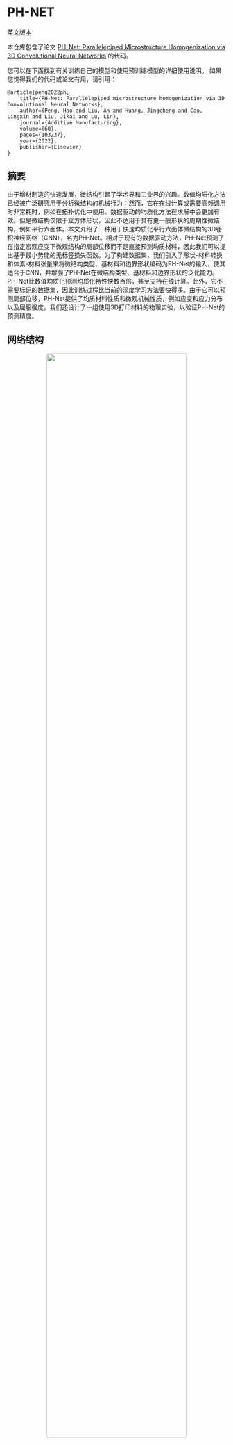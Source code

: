 # PH-NET
[英文版本](Readme.md)

本仓库包含了论文 [PH-Net: Parallelepiped Microstructure Homogenization via 3D Convolutional Neural Networks](https://doi.org/10.1016/j.addma.2022.103237) 的代码。

您可以在下面找到有关训练自己的模型和使用预训练模型的详细使用说明。
如果您觉得我们的代码或论文有用，请引用：

    @article{peng2022ph,
        title={PH-Net: Parallelepiped microstructure homogenization via 3D Convolutional Neural Networks},
        author={Peng, Hao and Liu, An and Huang, Jingcheng and Cao, Lingxin and Liu, Jikai and Lu, Lin},
        journal={Additive Manufacturing},
        volume={60},
        pages={103237},
        year={2022},
        publisher={Elsevier}
    }

## 摘要
由于增材制造的快速发展，微结构引起了学术界和工业界的兴趣。数值均质化方法已经被广泛研究用于分析微结构的机械行为；然而，它在在线计算或需要高频调用时非常耗时，例如在拓扑优化中使用。数据驱动的均质化方法在求解中会更加有效。但是微结构仅限于立方体形状，因此不适用于具有更一般形状的周期性微结构，例如平行六面体。本文介绍了一种用于快速均质化平行六面体微结构的3D卷积神经网络（CNN），名为PH-Net。相对于现有的数据驱动方法，PH-Net预测了在指定宏观应变下微观结构的局部位移而不是直接预测均质材料，因此我们可以提出基于最小势能的无标签损失函数。为了构建数据集，我们引入了形状-材料转换和体素-材料张量来将微结构类型、基材料和边界形状编码为PH-Net的输入，使其适合于CNN，并增强了PH-Net在微结构类型、基材料和边界形状的泛化能力。PH-Net比数值均质化预测均质化特性快数百倍，甚至支持在线计算。此外，它不需要标记的数据集，因此训练过程比当前的深度学习方法要快得多。由于它可以预测局部位移，PH-Net提供了均质材料性质和微观机械性质，例如应变和应力分布以及屈服强度。我们还设计了一组使用3D打印材料的物理实验，以验证PH-Net的预测精度。

## 网络结构
<div align=center> 
    <img src="fig/net.jpg" width = 80%/> 
</div>

+ (a) 预处理将微结构、基材料和边界形状编码为材料-体素张量作为输入。
+ (b) 通过卷积神经网络预测微观位移，然后预测均质材料特性。
+ (c) 后处理步骤，恢复平行六面体微结构的均质材料。

## 使用
当您安装了所有依赖项并获得了预处理的数据后，您可以运行我们的预训练模型并从头开始训练新模型。

### 安装
您必须确保已经安装了所有依赖项以及第三方库，最简单的方法是使用：[anaconda](https://www.anaconda.com/). 

您可以使用以下命令创建名为`ph_net`的Anaconda环境：
```shell
conda env create -f environment.yaml
conda activate ph_net
```
### 数据生成
首先，我们需要一个可以使用体素表示的基础微结构模型。一旦有了这个模型，我们就可以使用基于体素的表示法生成各种仿射变换的模型作为训练数据。此外，我们还需要定义这些模型的基本属性，包括杨氏模量$E$和泊松比$v$。还需要计算模型的弹性张量$C^b$、刚度矩阵$K$和宏观力$f$，这些将作为`ph_net`的输入。

运行以下命令可以进行数据生成：
```sh
$ sh generate.sh
```
这个脚本的内容是：
```sh
CUDA_VISIBLE_DEVICES=0 python generate.py configs/tg.yaml
```
值得强调的是，在整个项目的配置中使用了`configs/tg.yaml`。在此文件中，`dataset`负责配置数据生成过程。
```yaml
dataset:
  out_dir: dataset/tg
  train_ratio: 0.8
  shuffle: true
  material:
    youngs_modulus_hard: 1
    youngs_modulus_soft: 1e-6
    poisson_ratio: 0.3
  voxel:
    dir: dataset/voxel/tg
    resolution: 36
    size: 40
  shape:
    sample_per_voxel: 1500
    scale_min: 1
    scale_max: 2
    angle_min: 75
    angle_max: 90
```
`material`部分定义了杨氏模量（`youngs_modulus_hard`和`youngs_modulus_soft`）和泊松比（`poisson_ratio`）。在`voxel`部分中，`dir`为基础微结构体素文件的目录。`resolution`定义了体素的分辨率，`size`是基础微结构数量。

在`shape`部分中，`sample_per_voxel`表示基于每个基础立方体微结构生成的平行六面体微结构数量。参数`scale_min`和`scale_max`定义了幅度尺度范围，而`angle_min`和`angle_max`表示坐标轴之间的角度范围。

### 训练
要从头开始训练一个新网络，请运行以下命令：
```shell
$ sh train.sh
```
这个脚本的内容是：
```bash
CUDA_VISIBLE_DEVICES=0,1,2,3 python train_dp.py configs/tg.yaml --world_size=4
```
在 `configs/tg.yaml`中, `train` 部分用于配置 PH-Net 的训练.

```yaml
train:
  batch_size: 8
  out_dir: out/tg
  learning_rate: 5e-4
  epoch: 20
  eval_interval: 100
  pre_train: 'model.pt'
```

### 预测
通过将一组数据输入给网络，您可以直接获得大小为`(18*n*n*n)`的微观位移。弹性张量可以使用以下方法求解：
```python
C_homo=homo_net.homogenized(voxel,output,ke,X0)
``` 
在`network_homogenization`类中，可以使用`homogenize`方法求解弹性张量。该方法将输入体素、微观位移（output）、刚度矩阵（ke）和宏观应变（X0）作为输入，以均质化弹性张量，生成一个尺寸为`(36*36)`的张量。

<!-- Using `output = net(input)`, you can directly obtain the microscopic displacement of a set of input data $(18*n*n*n)$. The elasticity tensor is solved using `C_homo=homo_net.homogenized(voxel,output,ke,X0)` in class `network_homogenization`. Input voxel, microscopic displacement (output), stiffness matrix, macroscopic strain, can be solved to homogenize the elastic tensor$(36*36)$.  -->


## 样例
我们提供了一个基本数据集，它使用称为Tubular Gyroid（TG-TPMS）的三重周期性最小曲面作为基本微结构。该数据集包括40个均匀采样的体积分数，范围为 $[0.02, 0.33]$ 。对于每个体积分数，我们在一定的形状参数范围内选择了1500个不同的边界形状。幅度尺度范围设置为 $[1,2]$ ，而角度范围为 $[75^\circ, 90^\circ]$ ，总共产生了60k个样本。该数据集的弹性参数设置为 $E_h = 1 , v = 0.3 , E_s = 1\times10^{-6}$ 。
下面的图片展示了我们提供的数据集，共包括40个模型。
<!-- We also provide a basic dataset. In this dataset, we choose a triply periodic minimal surface called Tubular Gyroid (TG-TPMS) as the basic microstructure with 40 uniform samples in the volume fraction $[2\%,33\%]$. 
We select 1500 distinct boundary shapes for each volume fraction sample in range of shape parameters.the magnitude scale range is $[1,2]$ and the angle range is $[75 ^\circ, 90^\circ]$, hence we have 60k samples in total. 
The other parameters are: $E_h = 1$,$v = 0.3$ and $E_s = 1×10^{−6}$. -->


<div align=center> 
    <img src="fig/model.jpg" width = 80%/> 
</div>

整个配置文件如下：
```yml
# configs/tg.yaml
dataset:
  out_dir: dataset/tg
  train_ratio: 0.8
  shuffle: true
  material:
    youngs_modulus_hard: 1
    youngs_modulus_soft: 1e-6
    poisson_ratio: 0.3
  voxel:
    dir: dataset/voxel/tg
    resolution: 36
    size: 40
  shape:
    sample_per_voxel: 1500
    scale_min: 1
    scale_max: 2
    angle_min: 75
    angle_max: 90
train:
  batch_size: 8
  out_dir: out/tg
  learning_rate: 5e-4
  epoch: 100
  eval_interval: 100
  pre_train: 'model.pt'
```
修改 `generate.sh` 的内容
```bash 
CUDA_VISIBLE_DEVICES=0 python generate.py configs/tg.yaml
```
修改 `train.sh` 的内容
```bash
CUDA_VISIBLE_DEVICES=0,1,2,3 python train_dp.py configs/tg.yaml --world_size=4
```
## 许可
<a rel="license" href="http://creativecommons.org/licenses/by-nc/4.0/"><img alt="Creative Commons License" style="border-width:0" src="https://i.creativecommons.org/l/by-nc/4.0/88x31.png" /></a><br />本工作基于以下许可 <a rel="license" href="LICENSE">Creative Commons Attribution-NonCommercial 4.0 International License</a>.



<!-- <a rel="license" href="http://creativecommons.org/licenses/by-nc-nd/3.0/"><img alt="Creative Commons License" style="border-width:0" src="https://i.creativecommons.org/l/by-nc-nd/3.0/88x31.png" /></a>
This project is licensed under the [Creative Commons Attribution-NonCommercial (CC BY-NC) 4.0 International License](https://creativecommons.org/licenses/by-nc/4.0/deed.zh). This means that you are free to use, copy, distribute, and transmit the project for non-commercial purposes. -->